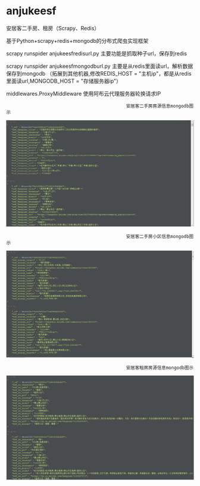 # anjukeesf
安居客二手房、租房（Scrapy、Redis）

基于Python+scrapy+redis+mongodb的分布式爬虫实现框架

scrapy runspider anjukeesfredisurl.py  主要功能是抓取种子url，保存到redis

scrapy runspider anjukeesfmongodburl.py  主要是从redis里面读url，解析数据保存到mongodb （拓展到其他机器,修改REDIS_HOST = "主机ip"，都是从redis里面读url,MONGODB_HOST = "存储服务器ip"）

middlewares.ProxyMiddleware  使用阿布云代理服务器轮换请求IP 


                                                 安居客二手房房源信息mongodb图示
![安居客二手房房源信息](https://github.com/renqian520/anjukeesf/blob/master/%E5%AE%89%E5%B1%85%E5%AE%A2%E4%BA%8C%E6%89%8B%E6%88%BF%E6%88%BF%E6%BA%90%E4%BF%A1%E6%81%AF.jpg)


                                                 安居客二手房小区信息mongodb图示
![安居客二手房小区信息](https://github.com/renqian520/anjukeesf/blob/master/%E5%AE%89%E5%B1%85%E5%AE%A2%E4%BA%8C%E6%89%8B%E6%88%BF%E5%B0%8F%E5%8C%BA%E4%BF%A1%E6%81%AF.jpg)



                                                 安居客租房房源信息mongodb图示
![安居客租房房源信息](https://github.com/renqian520/anjukeesf/blob/master/%E5%AE%89%E5%B1%85%E5%AE%A2%E7%A7%9F%E6%88%BF%E6%88%BF%E6%BA%90%E4%BF%A1%E6%81%AF.jpg)
